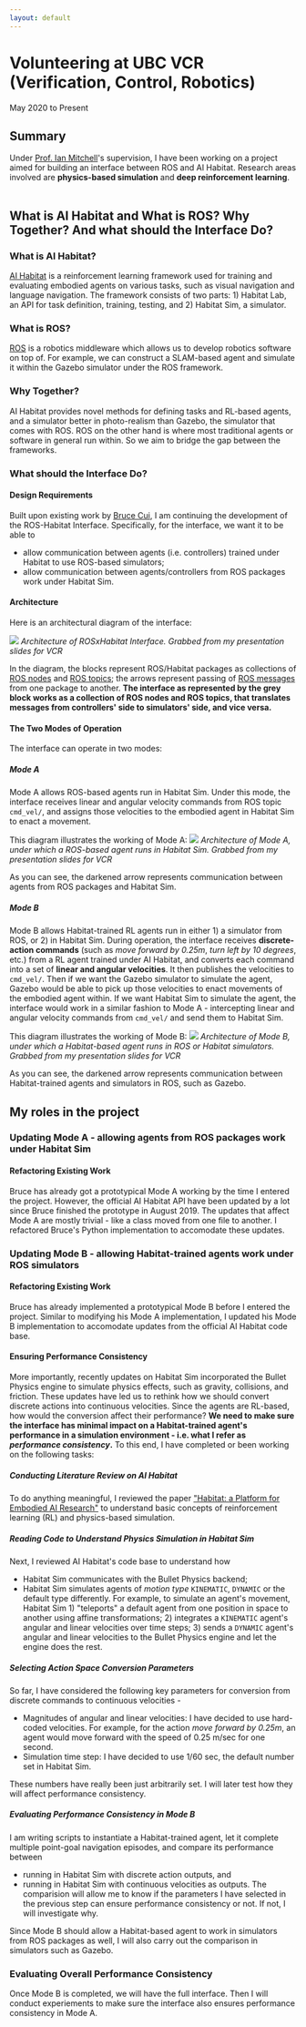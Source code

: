 ```yaml
---
layout: default
---
```


# Volunteering at UBC VCR (Verification, Control, Robotics)

May 2020 to Present

## Summary
Under [Prof. Ian Mitchell](https://www.cs.ubc.ca/~mitchell/)'s supervision, I have been working on a project aimed for building an interface between ROS and AI Habitat. Research areas involved are **physics-based simulation** and **deep reinforcement learning**.
<br><br>

## What is AI Habitat and What is ROS? Why Together? And what should the Interface Do?
### What is AI Habitat?
[AI Habitat](https://aihabitat.org/) is a reinforcement learning framework used for training and evaluating embodied agents on various tasks, such as visual navigation and language navigation. The framework consists of two parts: 1) Habitat Lab, an API for task definition, training, testing, and 2) Habitat Sim, a simulator. 

### What is ROS?
[ROS](https://www.ros.org/about-ros/) is a robotics middleware which allows us to develop robotics software on top of. For example, we can construct a SLAM-based agent and simulate it within the Gazebo simulator under the ROS framework.

### Why Together?
AI Habitat provides novel methods for defining tasks and RL-based agents, and a simulator better in photo-realism than Gazebo, the simulator that comes with ROS. ROS on the other hand is where most traditional agents or software in general run within. So we aim to bridge the gap between the frameworks.

### What should the Interface Do?
#### Design Requirements
Built upon existing work by [Bruce Cui](https://ca.linkedin.com/in/brucecui97), I am continuing the development of the ROS-Habitat Interface. Specifically, for the interface, we want it to be able to
* allow communication between agents (i.e. controllers) trained under Habitat to use ROS-based simulators;
* allow communication between agents/controllers from ROS packages work under Habitat Sim.

#### Architecture
Here is an architectural diagram of the interface:

![](ros_x_hab_interface_arch.PNG)
*Architecture of ROSxHabitat Interface. Grabbed from my presentation slides for VCR*

In the diagram, the blocks represent ROS/Habitat packages as collections of [ROS nodes](http://wiki.ros.org/Nodes) and [ROS topics](http://wiki.ros.org/Topics); the arrows represent passing of [ROS messages](http://wiki.ros.org/Messages) from one package to another. **The interface as represented by the grey block works as a collection of ROS nodes and ROS topics, that translates messages from controllers' side to simulators' side, and vice versa.**

#### The Two Modes of Operation
The interface can operate in two modes:
##### Mode A
Mode A allows ROS-based agents run in Habitat Sim. Under this mode, the interface receives linear and angular velocity commands from ROS topic `cmd_vel/`, and assigns those velocities to the embodied agent in Habitat Sim to enact a movement.

This diagram illustrates the working of Mode A:
![](ros_x_hab_interface_mode_a.PNG)
*Architecture of Mode A, under which a ROS-based agent runs in Habitat Sim. Grabbed from my presentation slides for VCR*

As you can see, the darkened arrow represents communication between agents from ROS packages and Habitat Sim.

##### Mode B
Mode B allows Habitat-trained RL agents run in either 1) a simulator from ROS, or 2) in Habitat Sim. During operation, the interface receives **discrete-action commands** (such as _move forward by 0.25m_, _turn left by 10 degrees_, etc.) from a RL agent trained under AI Habitat, and converts each command into a set of **linear and angular velocities**. It then publishes the velocities to `cmd_vel/`. Then if we want the Gazebo simulator to simulate the agent, Gazebo would be able to pick up those velocities to enact movements of the embodied agent within. If we want Habitat Sim to simulate the agent, the interface would work in a similar fashion to Mode A - intercepting linear and angular velocity commands from `cmd_vel/` and send them to Habitat Sim.

This diagram illustrates the working of Mode B:
![](ros_x_hab_interface_mode_b.PNG)
*Architecture of Mode B, under which a Habitat-based agent runs in ROS or Habitat simulators. Grabbed from my presentation slides for VCR*

As you can see, the darkened arrow represents communication between Habitat-trained agents and simulators in ROS, such as Gazebo.

## My roles in the project
### Updating Mode A - allowing agents from ROS packages work under Habitat Sim
#### Refactoring Existing Work
Bruce has already got a prototypical Mode A working by the time I entered the project. However, the official AI Habitat API have been updated by a lot since Bruce finished the prototype in August 2019. The updates that affect Mode A are mostly trivial - like a class moved from one file to another. I refactored Bruce's Python implementation to accomodate these updates.

### Updating Mode B - allowing Habitat-trained agents work under ROS simulators
#### Refactoring Existing Work
Bruce has already implemented a prototypical Mode B before I entered the project. Similar to modifying his Mode A implementation, I updated his Mode B implementation to accomodate updates from the official AI Habitat code base.

#### Ensuring Performance Consistency
More importantly, recently updates on Habitat Sim incorporated the Bullet Physics engine to simulate physics effects, such as gravity, collisions, and friction. These updates have led us to rethink how we should convert discrete actions into continuous velocities. Since the agents are RL-based, how would the conversion affect their performance? **We need to make sure the interface has minimal impact on a Habitat-trained agent's performance in a simulation environment - i.e. what I refer as _performance consistency_.** To this end, I have completed or been working on the following tasks:

##### Conducting Literature Review on AI Habitat
To do anything meaningful, I reviewed the paper ["Habitat: a Platform for Embodied AI Research"](https://openaccess.thecvf.com/content_ICCV_2019/papers/Savva_Habitat_A_Platform_for_Embodied_AI_Research_ICCV_2019_paper.pdf) to understand basic concepts of reinforcement learning (RL) and physics-based simulation.

##### Reading Code to Understand Physics Simulation in Habitat Sim
Next, I reviewed AI Habitat's code base to understand how 
* Habitat Sim communicates with the Bullet Physics backend;
* Habitat Sim simulates agents of _motion type_ `KINEMATIC`, `DYNAMIC` or the default type differently. For example, to simulate an agent's movement, Habitat Sim 1) "teleports" a default agent from one position in space to another using affine transformations; 2) integrates a `KINEMATIC` agent's angular and linear velocities over time steps; 3) sends a `DYNAMIC` agent's angular and linear velocities to the Bullet Physics engine and let the engine does the rest. 

##### Selecting Action Space Conversion Parameters
So far, I have considered the following key parameters for conversion from discrete commands to continuous velocities - 
* Magnitudes of angular and linear velocities: I have decided to use hard-coded velocities. For example, for the action  _move forward by 0.25m_, an agent would move forward with the speed of 0.25 m/sec for one second.
* Simulation time step: I have decided to use 1/60 sec, the default number set in Habitat Sim.

These numbers have really been just arbitrarily set. I will later test how they will affect performance consistency.

##### Evaluating Performance Consistency in Mode B
I am writing scripts to instantiate a Habitat-trained agent, let it complete multiple point-goal navigation episodes, and compare its performance between 
* running in Habitat Sim with discrete action outputs, and 
* running in Habitat Sim with continuous velocities as outputs. 
The comparision will allow me to know if the parameters I have selected in the previous step can ensure performance consistency or not. If not, I will investigate why.

Since Mode B should allow a Habitat-based agent to work in simulators from ROS packages as well, I will also carry out the comparison in simulators such as Gazebo.

### Evaluating Overall Performance Consistency
Once Mode B is completed, we will have the full interface. Then I will conduct experiements to make sure the interface also ensures performance consistency in Mode A. 
